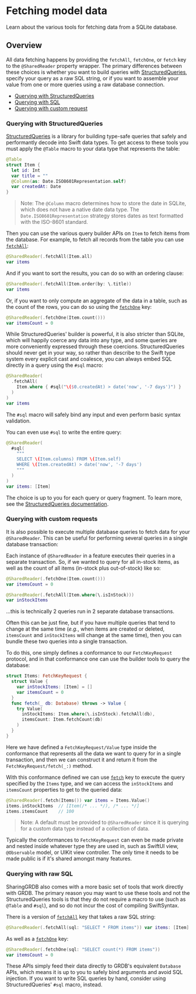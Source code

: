 # Fetching model data

Learn about the various tools for fetching data from a SQLite database.

## Overview

All data fetching happens by providing the `fetchAll`, `fetchOne`, or `fetch` key to the
`@SharedReader` property wrapper. The primary differences between these choices is whether you want
to build queries with [StructuredQueries][structured-queries-gh], specify your query as a raw SQL
string, or if you want to assemble your value from one or more queries using a raw database
connection.

  * [Querying with StructuredQueries](#Querying-with-Structured-Queries)
  * [Querying with SQL](#Querying-with-SQL)
  * [Querying with custom request](#Querying-with-a-custom-request)

[structured-queries-gh]: https://github.com/pointfreeco/swift-structured-queries

### Querying with StructuredQueries

[StructuredQueries][structured-queries-gh] is a library for building type-safe queries that safely
and performantly decode into Swift data types. To get access to these tools you must apply
the `@Table` macro to your data type that represents the table:

```swift
@Table
struct Item {
  let id: Int 
  var title = ""
  @Column(as: Date.ISO8601Representation.self)
  var createdAt: Date
}
```

> Note: The `@Column` macro determines how to store the date in SQLite, which does not have a native
> date data type. The `Date.ISO8601Representation` strategy stores dates as text formatted with the
> ISO-8601 standard.

Then you can use the various query builder APIs on `Item` to fetch items from the database. For 
example, to fetch all records from the table you can use  
[`fetchAll`](<doc:Sharing/SharedReaderKey/fetchAll(_:database:)>):

```swift
@SharedReader(.fetchAll(Item.all)
var items
```

And if you want to sort the results, you can do so with an ordering clause:

```swift
@SharedReader(.fetchAll(Item.order(by: \.title))
var items
```

Or, if you want to only compute an aggregate of the data in a table, such as the count of the rows,
you can do so using the 
[`fetchOne`](<doc:Sharing/SharedReaderKey/fetchOne(_:database:)>) key:

```swift
@SharedReader(.fetchOne(Item.count())) 
var itemsCount = 0
```

While StructuredQueries' builder is powerful, it is also stricter than SQLite, which will happily
coerce any data into any type, and some queries are more conveniently expressed through these
coercions. StructuredQueries should never get in your way, so rather than describe to the Swift
type system every explicit cast and coalesce, you can always embed SQL directly in a query using
the `#sql` macro:

```swift
@SharedReader(
  .fetchAll(
    Item.where { #sql("\($0.createdAt) > date('now', '-7 days')") }
  )
)
var items
```

The `#sql` macro will safely bind any input and even perform basic syntax validation.

You can even use `#sql` to write the entire query:

```swift
@SharedReader(
  #sql(
    """
    SELECT \(Item.columns) FROM \(Item.self)
    WHERE \(Item.createdAt) > date('now', '-7 days')
    """
  )
)
var items: [Item]
```

The choice is up to you for each query or query fragment. To learn more, see the
[StructuredQueries documentation][structured-queries-docs].

[structured-queries-gh]: https://github.com/pointfreeco/swift-structured-queries
[structured-queries-docs]: https://swiftpackageindex.com/pointfreeco/swift-structured-queries/main/documentation/structuredqueriescore/

### Querying with custom requests

It is also possible to execute multiple database queries to fetch data for your `@SharedReader`. 
This can be useful for performing several queries in a single database transaction:

Each instance of `@SharedReader` in a feature executes their queries in a separate
transaction. So, if we wanted to query for all in-stock items, as well as the count of all items
(in-stock plus out-of-stock) like so:

```swift
@SharedReader(.fetchOne(Item.count()))
var itemsCount = 0

@SharedReader(.fetchAll(Item.where(\.isInStock)))
var inStockItems
```

…this is technically 2 queries run in 2 separate database transactions.

Often this can be just fine, but if you have multiple queries that tend to change at the same
time (_e.g._, when items are created or deleted, `itemsCount` and `inStockItems` will change
at the same time), then you can bundle these two queries into a single transaction.

To do this, one simply defines a conformance to our ``FetchKeyRequest`` protocol, and in that
conformance one can use the builder tools to query the database:

```swift
struct Items: FetchKeyRequest {
  struct Value {
    var inStockItems: [Item] = []
    var itemsCount = 0
  }
  func fetch(_ db: Database) throws -> Value {
    try Value(
      inStockItems: Item.where(\.isInStock).fetchAll(db),
      itemsCount: Item.fetchCount(db)
    )
  }
}
```

Here we have defined a ``FetchKeyRequest/Value`` type inside the conformance that represents all the
data we want to query for in a single transaction, and then we can construct it and return it from
the ``FetchKeyRequest/fetch(_:)`` method.

With this conformance defined we can use 
[`fetch`](<doc:Sharing/SharedReaderKey/fetch(_:database:)>) key to execute the query specified by
the `Items` type, and we can access the `inStockItems` and `itemsCount` properties to get to the
queried data:

```swift
@SharedReader(.fetch(Items()) var items = Items.Value()
items.inStockItems  // [Item(/* ... */), /* ... */]
items.itemsCount    // 100
```

> Note: A default must be provided to `@SharedReader` since it is querying for a custom data type
> instead of a collection of data.

Typically the conformances to ``FetchKeyRequest`` can even be made private and nested inside
whatever type they are used in, such as SwiftUI view, `@Observable` model, or UIKit view controller.
The only time it needs to be made public is if it's shared amongst many features.

### Querying with raw SQL

SharingGRDB also comes with a more basic set of tools that work directly with GRDB. The primary 
reason you may want to use these tools and not the StructuredQueries tools is that they do not 
require a macro to use (such as `@Table` and `#sql`), and so do not incur the cost of compiling 
SwiftSyntax.

There is a version of [`fetchAll`](<doc:Sharing/SharedReaderKey/fetchAll(sql:arguments:database:)>) 
key that  takes a raw SQL string:

```swift
@SharedReader(.fetchAll(sql: "SELECT * FROM items")) var items: [Item]
```

As well as a [`fetchOne`](<doc:Sharing/SharedReaderKey/fetchOne(sql:arguments:database:)>) key:

```swift
@SharedReader(.fetchOne(sql: "SELECT count(*) FROM items")) 
var itemsCount = 0
```

These APIs simply feed their data directly to GRDB's equivalent `Database` APIs, which means it is
up to you to safely bind arguments and avoid SQL injection. If you want to write SQL queries by
hand, consider using StructuredQueries' `#sql` macro, instead.

[structured-queries-gh]: https://github.com/pointfreeco/swift-structured-queries
